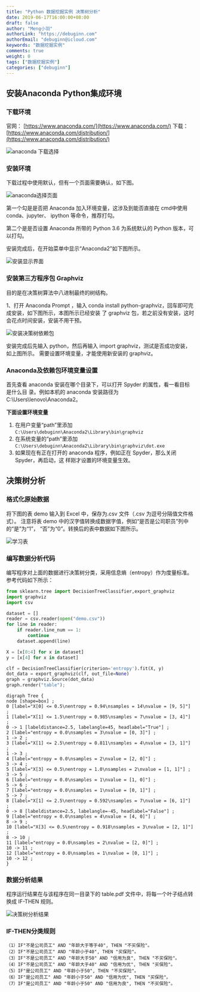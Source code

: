 ```yaml
---
title: "Python 数据挖掘实例 决策树分析"
date: 2019-06-17T16:00:00+08:00
draft: false
author: "Meng小羽"
authorLink: "https://debuginn.com"
authorEmail: "debuginn@icloud.com"
keywords: "数据挖掘实例"
comments: true
weight: 0
tags: ["数据挖掘实例"]
categories: ["debuginn"]
---
```


## 安装Anaconda Python集成环境

### 下载环境

官网： [https://www.anaconda.com/](https://www.anaconda.com/)
下载： [https://www.anaconda.com/distribution/](https://www.anaconda.com/distribution/)

![anaconda 下载选择](https://static.debuginn.com/202303241219353.png)

### 安装环境

下载过程中使用默认，但有一个页面需要确认，如下图。

![anaconda选择页面](https://static.debuginn.com/202303241219803.png)

第一个勾是是否把 Anaconda 加入环境变量，这涉及到能否直接在 cmd中使用 conda、jupyter、 ipython 等命令，推荐打勾。

第二个是是否设置 Anaconda 所带的 Python 3.6 为系统默认的 Python 版本，可以打勾。

安装完成后，在开始菜单中显示“Anaconda2”如下图所示。

![安装显示界面](https://static.debuginn.com/202303241220350.png)

### 安装第三方程序包 Graphviz

目的是在决策树算法中八进制最终的树结构。

1、打开 Anaconda Prompt ，输入 conda install python-graphviz，回车即可完成安装，如下图所示，本图所示已经安装 了 graphviz 包，若之前没有安装，这时会花点时间安装，安装不用干预。

![安装决策树依赖包](https://static.debuginn.com/202303241221843.png)

安装完成后先输入 python，然后再输入 import graphviz，测试是否成功安装，如上图所示。
需要设置环境变量，才能使用新安装的 graphviz。

### Anaconda及依赖包环境变量设置

首先查看 anaconda 安装在哪个目录下，可以打开 Spyder 的属性，看一看目标是什么目 录。例如本机的 anaconda 安装路径为 C:\Users\lenovo\Anaconda2。

**下面设置环境变量**

1. 在用户变量“path”里添加 `C:\Users\debuginn\Anaconda2\Library\bin\graphviz` 
2. 在系统变量的“path”里添加 `C:\Users\debuginn\Anaconda2\Library\bin\graphviz\dot.exe` 
3. 如果现在有正在打开的 anaconda 程序，例如正在 Spyder，那么关闭 Spyder，再启动，这 样刚才设置的环境变量生效。

## 决策树分析

### 格式化原始数据

将下图的表 demo 输入到 Excel 中，保存为.csv 文件（.csv 为逗号分隔值文件格式）。
注意将表  demo 中的汉字值转换成数据字值，例如“是否是公司职员”列中的“是”为“1”， “否”为“0”。转换后的表中数据如下图所示。

![学习表](https://static.debuginn.com/202303241222952.png)

### 编写数据分析代码

编写程序对上面的数据进行决策树分类，采用信息熵（entropy）作为度量标准。参考代码如下所示：

```python
from sklearn.tree import DecisionTreeClassifier,export_graphviz
import graphviz
import csv

dataset = []
reader = csv.reader(open("demo.csv"))
for line in reader:
    if reader.line_num == 1:
        continue
    dataset.append(line)

X = [x[0:4] for x in dataset]
y = [x[4] for x in dataset]

clf = DecisionTreeClassifier(criterion='entropy').fit(X, y)
dot_data = export_graphviz(clf, out_file=None)
graph = graphviz.Source(dot_data)
graph.render("table");
```

```shell
digraph Tree {
node [shape=box] ;
0 [label="X[0] <= 0.5\nentropy = 0.94\nsamples = 14\nvalue = [9, 5]"] ;
1 [label="X[1] <= 1.5\nentropy = 0.985\nsamples = 7\nvalue = [3, 4]"] ;
0 -> 1 [labeldistance=2.5, labelangle=45, headlabel="True"] ;
2 [label="entropy = 0.0\nsamples = 3\nvalue = [0, 3]"] ;
1 -> 2 ;
3 [label="X[1] <= 2.5\nentropy = 0.811\nsamples = 4\nvalue = [3, 1]"] ;
1 -> 3 ;
4 [label="entropy = 0.0\nsamples = 2\nvalue = [2, 0]"] ;
3 -> 4 ;
5 [label="X[3] <= 0.5\nentropy = 1.0\nsamples = 2\nvalue = [1, 1]"] ;
3 -> 5 ;
6 [label="entropy = 0.0\nsamples = 1\nvalue = [1, 0]"] ;
5 -> 6 ;
7 [label="entropy = 0.0\nsamples = 1\nvalue = [0, 1]"] ;
5 -> 7 ;
8 [label="X[1] <= 2.5\nentropy = 0.592\nsamples = 7\nvalue = [6, 1]"] ;
0 -> 8 [labeldistance=2.5, labelangle=-45, headlabel="False"] ;
9 [label="entropy = 0.0\nsamples = 4\nvalue = [4, 0]"] ;
8 -> 9 ;
10 [label="X[3] <= 0.5\nentropy = 0.918\nsamples = 3\nvalue = [2, 1]"] ;
8 -> 10 ;
11 [label="entropy = 0.0\nsamples = 2\nvalue = [2, 0]"] ;
10 -> 11 ;
12 [label="entropy = 0.0\nsamples = 1\nvalue = [0, 1]"] ;
10 -> 12 ;
}
```

### 数据分析结果

程序运行结果在与该程序在同一目录下的 table.pdf 文件中，将每一个叶子结点转换成 IF-THEN 规则。

![决策树分析结果](https://static.debuginn.com/202303241223943.png)

### IF-THEN分类规则

```shell
（1）IF"不是公司员工" AND "年龄大于等于40", THEN "不买保险"。
（2）IF"不是公司员工" AND "年龄小于40", THEN "买保险"。
（3）IF"不是公司员工" AND "年龄大于50" AND "信用为良", THEN "不买保险"。
（4）IF"不是公司员工" AND "年龄大于40" AND "信用为优", THEN "买保险"。
（5）IF"是公司员工" AND "年龄小于50", THEN "不买保险"。
（6）IF"是公司员工" AND "年龄小于50" AND "信用为优", THEN "买保险"。
（7）IF"是公司员工" AND "年龄小于50" AND "信用为良", THEN "不买保险"。
```



